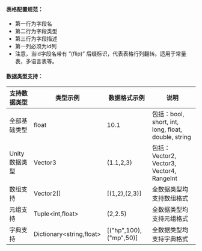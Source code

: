 #### 表格配置规范：
- 第一行为字段名
- 第二行为字段类型
- 第三行为字段描述
- 第一列必须为id列
- 注意，当id字段名带有 ”(flip)” 后缀标识，代表表格行列翻转。适用于常量表，多语言表等。

#### 数据类型支持：

支持数据类型 | 类型示例 | 数据格式示例 |  说明  
-|-|-|-
全部基础类型 | float | 10.1 | 包括：bool, short, int, long, float, double, string
Unity数据类型 | Vector3 | (1.1,2,3) | 包括：Vector2, Vector3, Vector4, RangeInt
数组支持 | Vector2[] | [(1,2),(2,3)] | 全数据类型均支持数组格式
元组支持 | Tuple<int,float> | (2,2.5)  | 全数据类型均支持元组格式
字典支持 | Dictionary<string,float> | [("hp",100),("mp",50)] | 全数据类型均支持字典格式
